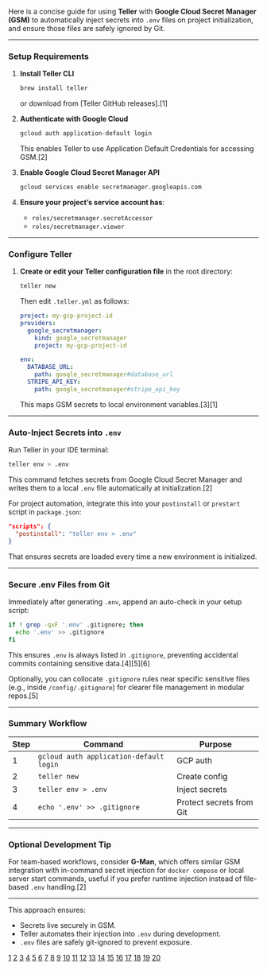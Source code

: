 Here is a concise guide for using **Teller** with **Google Cloud Secret Manager (GSM)** to automatically inject secrets into `.env` files on project initialization, and ensure those files are safely ignored by Git.

***

### Setup Requirements

1. **Install Teller CLI**

   ```bash
   brew install teller
   ```
   or download from [Teller GitHub releases].[1]

2. **Authenticate with Google Cloud**

   ```bash
   gcloud auth application-default login
   ```
   This enables Teller to use Application Default Credentials for accessing GSM.[2]

3. **Enable Google Cloud Secret Manager API**

   ```bash
   gcloud services enable secretmanager.googleapis.com
   ```

4. **Ensure your project’s service account has**:
   - `roles/secretmanager.secretAccessor`
   - `roles/secretmanager.viewer`

***

### Configure Teller

1. **Create or edit your Teller configuration file** in the root directory:

   ```bash
   teller new
   ```

   Then edit `.teller.yml` as follows:

   ```yaml
   project: my-gcp-project-id
   providers:
     google_secretmanager:
       kind: google_secretmanager
       project: my-gcp-project-id

   env:
     DATABASE_URL:
       path: google_secretmanager#database_url
     STRIPE_API_KEY:
       path: google_secretmanager#stripe_api_key
   ```

   This maps GSM secrets to local environment variables.[3][1]

***

### Auto-Inject Secrets into `.env`

Run Teller in your IDE terminal:

```bash
teller env > .env
```

This command fetches secrets from Google Cloud Secret Manager and writes them to a local `.env` file automatically at initialization.[2]

For project automation, integrate this into your `postinstall` or `prestart` script in `package.json`:

```json
"scripts": {
  "postinstall": "teller env > .env"
}
```

That ensures secrets are loaded every time a new environment is initialized.

***

### Secure .env Files from Git

Immediately after generating `.env`, append an auto-check in your setup script:

```bash
if ! grep -qxF '.env' .gitignore; then
  echo '.env' >> .gitignore
fi
```

This ensures `.env` is always listed in `.gitignore`, preventing accidental commits containing sensitive data.[4][5][6]

Optionally, you can collocate `.gitignore` rules near specific sensitive files (e.g., inside `/config/.gitignore`) for clearer file management in modular repos.[5]

***

### Summary Workflow

| Step | Command | Purpose |
|------|----------|----------|
| 1 | `gcloud auth application-default login` | GCP auth |
| 2 | `teller new` | Create config |
| 3 | `teller env > .env` | Inject secrets |
| 4 | `echo '.env' >> .gitignore` | Protect secrets from Git |

***

### Optional Development Tip

For team-based workflows, consider **G-Man**, which offers similar GSM integration with in-command secret injection for `docker compose` or local server start commands, useful if you prefer runtime injection instead of file-based `.env` handling.[2]

***

This approach ensures:
- Secrets live securely in GSM.
- Teller automates their injection into `.env` during development.
- `.env` files are safely git-ignored to prevent exposure.

[1](https://github.com/tellerops/teller)
[2](https://www.reddit.com/r/googlecloud/comments/1nkb12m/gman_use_gcp_secrets_manager_and_others_to/)
[3](https://b-nova.com/en/home/content/secrets-management-with-teller/)
[4](https://engineering.udacity.com/three-simple-rules-for-putting-secrets-into-git-d47b207852b9)
[5](https://www.bennadel.com/blog/4751-collocating-my-gitignore-configuration-files-with-the-omitted-files.htm)
[6](https://github.com/groda/the_ultimate_gitignore_guide)
[7](https://cloud.google.com/secret-manager/docs/create-secret-quickstart)
[8](https://cloud.google.com/build/docs/securing-builds/use-secrets)
[9](https://stackoverflow.com/questions/74363403/upload-an-existing-env-file-to-google-cloud-secret-manager)
[10](https://blog.gitguardian.com/how-to-handle-secrets-with-google-cloud-secret-manager/)
[11](https://stackoverflow.com/questions/70900771/use-google-cloud-secrets-when-initializing-code)
[12](https://www.reddit.com/r/googlecloud/comments/m0zv8o/how_to_secure_my_environment_variable_file_on/)
[13](https://cloud.google.com/secret-manager/docs/using-other-products)
[14](https://discuss.google.dev/t/how-to-get-variables-from-the-secret-manager-and-apply-them-to-the-build-of-my-app-yaml-file/176095)
[15](https://stackoverflow.com/questions/69314970/retrieving-environment-variables-in-google-cloud-stored-in-secret-manager)
[16](https://docs.keeper.io/en/keeperpam/secrets-manager/integrations/teller)
[17](https://www.youtube.com/watch?v=JIE89dneaGo)
[18](https://breadnet.co.uk/kubernets-secrets-using-google-secret-manager/)
[19](https://configu.com/blog/gcp-secret-manager-the-basics-and-a-quick-tutorial/)
[20](https://stackoverflow.com/questions/52293453/how-to-keep-secret-key-information-out-of-git-repository)